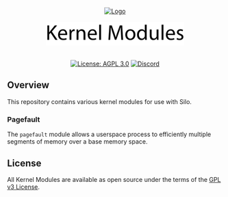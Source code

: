 <br />
<div align="center">
<div align="center">
 <a href="https://loopholelabs.io">
    <img src="https://cdn.loopholelabs.io/loopholelabs/LoopholeLabsLogo.svg" alt="Logo" height="30">
  </a></div>
<br />
<div>
	<picture>
  <source media="(prefers-color-scheme: dark)" srcset="../docs/kmod-logo-dark.svg">
  <img alt="Logo" src="../docs/kmod-logo-light.svg">
</picture>
</div>
<br />

[![License: AGPL 3.0](https://img.shields.io/github/license/loopholelabs/silo)](https://www.gnu.org/licenses/agpl-3.0.en.html)
[![Discord](https://dcbadge.vercel.app/api/server/JYmFhtdPeu?style=flat)](https://loopholelabs.io/discord)
</div>

## Overview

This repository contains various kernel modules for use with Silo.

### Pagefault

The `pagefault` module allows a userspace process to efficiently multiple segments of memory over a base memory space.

## License

All Kernel Modules are available as open source under the terms of
the [GPL v3 License](https://www.gnu.org/licenses/gpl-3.0.en.html).

